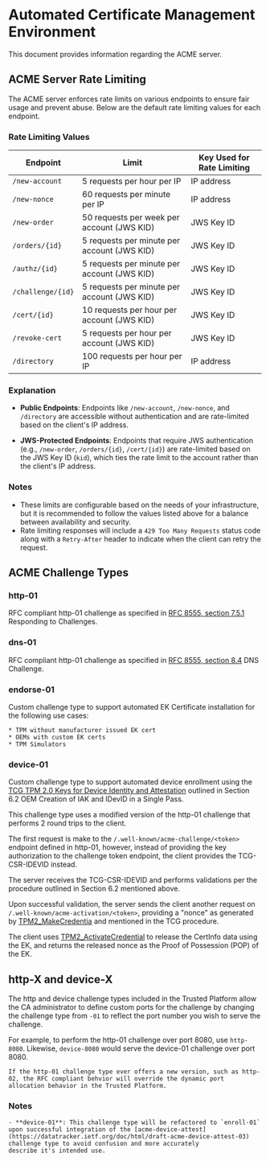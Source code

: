 # Automated Certificate Management Environment

This document provides information regarding the ACME server.


## ACME Server Rate Limiting

The ACME server enforces rate limits on various endpoints to ensure fair usage and prevent abuse. Below are the default rate limiting values for each endpoint.

### Rate Limiting Values

| Endpoint                    | Limit                                        | Key Used for Rate Limiting  |
|-----------------------------|----------------------------------------------|-----------------------------|
| `/new-account`               | 5 requests per hour per IP                   | IP address                  |
| `/new-nonce`                 | 60 requests per minute per IP                | IP address                  |
| `/new-order`                 | 50 requests per week per account (JWS KID)   | JWS Key ID                  |
| `/orders/{id}`               | 5 requests per minute per account (JWS KID)  | JWS Key ID                  |
| `/authz/{id}`                | 5 requests per minute per account (JWS KID)  | JWS Key ID                  |
| `/challenge/{id}`            | 5 requests per minute per account (JWS KID)  | JWS Key ID                  |
| `/cert/{id}`                 | 10 requests per hour per account (JWS KID)   | JWS Key ID                  |
| `/revoke-cert`               | 5 requests per hour per account (JWS KID)    | JWS Key ID                  |
| `/directory`                 | 100 requests per hour per IP                 | IP address                  |

### Explanation

- **Public Endpoints**: Endpoints like `/new-account`, `/new-nonce`, and `/directory` are accessible without authentication and are rate-limited based on the client's IP address.
  
- **JWS-Protected Endpoints**: Endpoints that require JWS authentication (e.g., `/new-order`, `/orders/{id}`, `/cert/{id}`) are rate-limited based on the JWS Key ID (`kid`), which ties the rate limit to the account rather than the client's IP address.

### Notes

- These limits are configurable based on the needs of your infrastructure, but it is recommended to follow the values listed above for a balance between availability and security.
- Rate limiting responses will include a `429 Too Many Requests` status code along with a `Retry-After` header to indicate when the client can retry the request.


## ACME Challenge Types

### http-01

RFC compliant http-01 challenge as specified in [RFC 8555, section 7.5.1](https://datatracker.ietf.org/doc/html/rfc8555#section-7.5.1) Responding to Challenges.

### dns-01

RFC compliant http-01 challenge as specified in [RFC 8555, section 8.4](https://datatracker.ietf.org/doc/html/rfc8555#section-8.4) DNS Challenge.


### endorse-01

Custom challenge type to support automated EK Certificate installation for the following use cases:

    * TPM without manufacturer issued EK cert
    * OEMs with custom EK certs
    * TPM Simulators

### device-01

Custom challenge type to support automated device enrollment using the [TCG TPM 2.0 Keys for Device Identity and Attestation](https://trustedcomputinggroup.org/wp-content/uploads/TPM-2p0-Keys-for-Device-Identity-and-Attestation_v1_r12_pub10082021.pdf) outlined in Section 6.2 OEM Creation of IAK and IDevID in a Single Pass.

This challenge type uses a modified version of the http-01 challenge that performs 2 round trips to the client. 

The first request is make to the `/.well-known/acme-challenge/<token>` endpoint defined in http-01, however, instead of providing the key authorization to the challenge token endpoint, the client provides the TCG-CSR-IDEVID instead.

The server receives the TCG-CSR-IDEVID and performs validations per the procedure outlined in Section 6.2 mentioned above.

Upon successful validation, the server sends the client another request on `/.well-known/acme-activation/<token>`, providing a "nonce" as generated by [TPM2_MakeCredentia](https://github.com/tpm2-software/tpm2-tools/blob/master/man/tpm2_makecredential.1.md) and mentioned in the TCG procedure.

The client uses [TPM2_ActivateCredential](https://github.com/tpm2-software/tpm2-tools/blob/master/man/tpm2_activatecredential.1.md) to release the CertInfo data using the EK, and returns the released nonce as the Proof of Possession (POP) of the EK.


## http-X and device-X

The http and device challenge types included in the Trusted Platform allow the CA administrator to define custom ports for the challenge by changing the challenge type from `-01` to reflect the port number you wish to serve the challenge. 

For example, to perform the http-01 challenge over port 8080, use `http-8080`. Likewise, `device-8080` would serve the device-01 challenge over port 8080.

    If the http-01 challenge type ever offers a new version, such as http-02, the RFC compliant behvior will override the dynamic port allocation behavior in the Trusted Platform.


### Notes

    - **device-01**: This challenge type will be refactored to `enroll-01` upon successful integration of the [acme-device-attest](https://datatracker.ietf.org/doc/html/draft-acme-device-attest-03) challenge type to avoid confusion and more accurately
    describe it's intended use.

